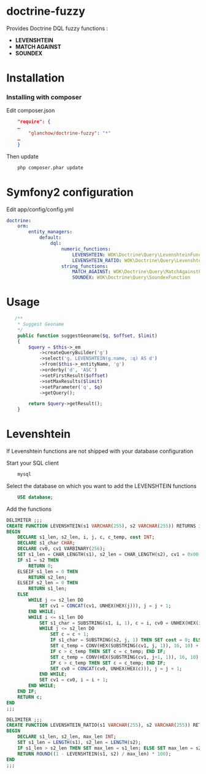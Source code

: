 doctrine-fuzzy
==============

Provides Doctrine DQL fuzzy functions :
- **LEVENSHTEIN**
- **MATCH AGAINST**
- **SOUNDEX**

Installation
============

### Installing with composer

Edit composer.json

```json
    "require": {
    …
        "glanchow/doctrine-fuzzy": "*"
    …
    }
```
Then update

```bash
    php composer.phar update
```

Symfony2 configuration
======================

Edit app/config/config.yml

```yml
doctrine:
    orm:
        entity_managers:
            default:
                dql:
                    numeric_functions:
                        LEVENSHTEIN: WOK\Doctrine\Query\LevenshteinFunction
                        LEVENSHTEIN_RATIO: WOK\Doctrine\Query\LevenshteinRatioFunction
                    string_functions:
                        MATCH_AGAINST: WOK\Doctrine\Query\MatchAgainstFunction
                        SOUNDEX: WOK\Doctrine\Query\SoundexFunction
```

Usage
=====

```php
   /**
    * Suggest Geoname
    */
    public function suggestGeoname($q, $offset, $limit)
    {
        $query = $this->_em
            ->createQueryBuilder('g')
            ->select('g, LEVENSHTEIN(g.name, :q) AS d')
            ->from($this->_entityName, 'g')
            ->orderby('d', 'ASC')
            ->setFirstResult($offset)
            ->setMaxResults($limit)
            ->setParameter('q', $q)
            ->getQuery();

        return $query->getResult();
    }
```

Levenshtein
===========

If Levenshtein functions are not shipped with your database configuration

Start your SQL client

```bash
    mysql
```

Select the database on which you want to add the LEVENSHTEIN functions

```sql
    USE database;
```

Add the functions

```sql
DELIMITER ;;;
CREATE FUNCTION LEVENSHTEIN(s1 VARCHAR(255), s2 VARCHAR(255)) RETURNS int(11) DETERMINISTIC
BEGIN
    DECLARE s1_len, s2_len, i, j, c, c_temp, cost INT;
    DECLARE s1_char CHAR;
    DECLARE cv0, cv1 VARBINARY(256);
    SET s1_len = CHAR_LENGTH(s1), s2_len = CHAR_LENGTH(s2), cv1 = 0x00, j = 1, i = 1, c = 0;
    IF s1 = s2 THEN
        RETURN 0;
    ELSEIF s1_len = 0 THEN
        RETURN s2_len;
    ELSEIF s2_len = 0 THEN
        RETURN s1_len;
    ELSE
        WHILE j <= s2_len DO
            SET cv1 = CONCAT(cv1, UNHEX(HEX(j))), j = j + 1;
        END WHILE;
        WHILE i <= s1_len DO
            SET s1_char = SUBSTRING(s1, i, 1), c = i, cv0 = UNHEX(HEX(i)), j = 1;
            WHILE j <= s2_len DO
                SET c = c + 1;
                IF s1_char = SUBSTRING(s2, j, 1) THEN SET cost = 0; ELSE SET cost = 1; END IF;
                SET c_temp = CONV(HEX(SUBSTRING(cv1, j, 1)), 16, 10) + cost;
                IF c > c_temp THEN SET c = c_temp; END IF;
                SET c_temp = CONV(HEX(SUBSTRING(cv1, j+1, 1)), 16, 10) + 1;
                IF c > c_temp THEN SET c = c_temp; END IF;
                SET cv0 = CONCAT(cv0, UNHEX(HEX(c))), j = j + 1;
            END WHILE;
            SET cv1 = cv0, i = i + 1;
        END WHILE;
    END IF;
    RETURN c;
END
;;;
```

```sql
DELIMITER ;;;
CREATE FUNCTION LEVENSHTEIN_RATIO(s1 VARCHAR(255), s2 VARCHAR(255)) RETURNS int(11) DETERMINISTIC
BEGIN
    DECLARE s1_len, s2_len, max_len INT;
    SET s1_len = LENGTH(s1), s2_len = LENGTH(s2);
    IF s1_len > s2_len THEN SET max_len = s1_len; ELSE SET max_len = s2_len; END IF;
    RETURN ROUND((1 - LEVENSHTEIN(s1, s2) / max_len) * 100);
END
;;;
```
